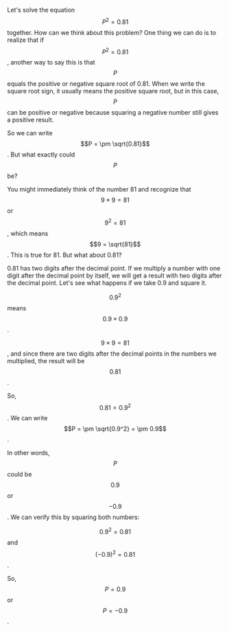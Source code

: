 Let's solve the equation $$P^2 = 0.81$$ together. How can we think about this problem? One thing we can do is to realize that if $$P^2 = 0.81$$, another way to say this is that $$P$$ equals the positive or negative square root of 0.81. When we write the square root sign, it usually means the positive square root, but in this case, $$P$$ can be positive or negative because squaring a negative number still gives a positive result.

So we can write $$P = \pm \sqrt{0.81}$$. But what exactly could $$P$$ be? 

You might immediately think of the number 81 and recognize that $$9 \times 9 = 81$$ or $$9^2 = 81$$, which means $$9 = \sqrt{81}$$. This is true for 81. But what about 0.81?

0.81 has two digits after the decimal point. If we multiply a number with one digit after the decimal point by itself, we will get a result with two digits after the decimal point. Let's see what happens if we take 0.9 and square it. 

$$0.9^2$$ means $$0.9 \times 0.9$$. 

$$9 \times 9 = 81$$, and since there are two digits after the decimal points in the numbers we multiplied, the result will be $$0.81$$. 

So, $$0.81 = 0.9^2$$. We can write $$P = \pm \sqrt{0.9^2} = \pm 0.9$$. 

In other words, $$P$$ could be $$0.9$$ or $$-0.9$$. We can verify this by squaring both numbers:

$$0.9^2 = 0.81$$ and $$(-0.9)^2 = 0.81$$. 

So, $$P = 0.9$$ or $$P = -0.9$$.